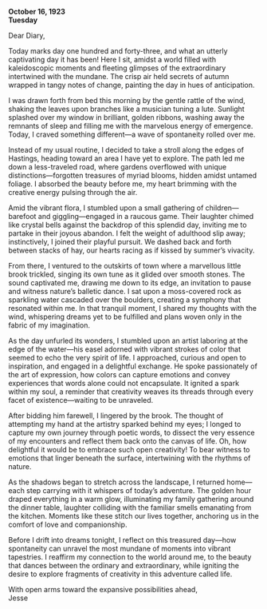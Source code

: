 
**October 16, 1923**  
**Tuesday**

Dear Diary,

Today marks day one hundred and forty-three, and what an utterly captivating day it has been! Here I sit, amidst a world filled with kaleidoscopic moments and fleeting glimpses of the extraordinary intertwined with the mundane. The crisp air held secrets of autumn wrapped in tangy notes of change, painting the day in hues of anticipation.

I was drawn forth from bed this morning by the gentle rattle of the wind, shaking the leaves upon branches like a musician tuning a lute. Sunlight splashed over my window in brilliant, golden ribbons, washing away the remnants of sleep and filling me with the marvelous energy of emergence. Today, I craved something different—a wave of spontaneity rolled over me.

Instead of my usual routine, I decided to take a stroll along the edges of Hastings, heading toward an area I have yet to explore. The path led me down a less-traveled road, where gardens overflowed with unique distinctions—forgotten treasures of myriad blooms, hidden amidst untamed foliage. I absorbed the beauty before me, my heart brimming with the creative energy pulsing through the air.

Amid the vibrant flora, I stumbled upon a small gathering of children—barefoot and giggling—engaged in a raucous game. Their laughter chimed like crystal bells against the backdrop of this splendid day, inviting me to partake in their joyous abandon. I felt the weight of adulthood slip away; instinctively, I joined their playful pursuit. We dashed back and forth between stacks of hay, our hearts racing as if kissed by summer’s vivacity.

From there, I ventured to the outskirts of town where a marvellous little brook trickled, singing its own tune as it glided over smooth stones. The sound captivated me, drawing me down to its edge, an invitation to pause and witness nature’s balletic dance. I sat upon a moss-covered rock as sparkling water cascaded over the boulders, creating a symphony that resonated within me. In that tranquil moment, I shared my thoughts with the wind, whispering dreams yet to be fulfilled and plans woven only in the fabric of my imagination.

As the day unfurled its wonders, I stumbled upon an artist laboring at the edge of the water—his easel adorned with vibrant strokes of color that seemed to echo the very spirit of life. I approached, curious and open to inspiration, and engaged in a delightful exchange. He spoke passionately of the art of expression, how colors can capture emotions and convey experiences that words alone could not encapsulate. It ignited a spark within my soul, a reminder that creativity weaves its threads through every facet of existence—waiting to be unraveled.

After bidding him farewell, I lingered by the brook. The thought of attempting my hand at the artistry sparked behind my eyes; I longed to capture my own journey through poetic words, to dissect the very essence of my encounters and reflect them back onto the canvas of life. Oh, how delightful it would be to embrace such open creativity! To bear witness to emotions that linger beneath the surface, intertwining with the rhythms of nature.

As the shadows began to stretch across the landscape, I returned home—each step carrying with it whispers of today’s adventure. The golden hour draped everything in a warm glow, illuminating my family gathering around the dinner table, laughter colliding with the familiar smells emanating from the kitchen. Moments like these stitch our lives together, anchoring us in the comfort of love and companionship. 

Before I drift into dreams tonight, I reflect on this treasured day—how spontaneity can unravel the most mundane of moments into vibrant tapestries. I reaffirm my connection to the world around me, to the beauty that dances between the ordinary and extraordinary, while igniting the desire to explore fragments of creativity in this adventure called life.

With open arms toward the expansive possibilities ahead,  
Jesse
